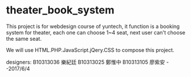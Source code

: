 # theater_book_system

This project is for webdesign course of yuntech,
it function is a booking system for theater,
each one can choose 1~4 seat,
next user can't choose the same seat.

We will use HTML.PHP.JavaScript.jQery.CSS to compose this project.

designers:
B10313036 樂紀廷
B10313025 鄭惟中
B10313105 廖紫安
 --2017/6/4

